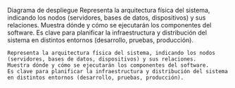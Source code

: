 Diagrama de despliegue
Representa la arquitectura física del sistema, indicando los nodos (servidores, bases de datos, dispositivos) y sus relaciones.
Muestra dónde y cómo se ejecutarán los componentes del software.
Es clave para planificar la infraestructura y distribución del sistema en distintos entornos (desarrollo, pruebas, producción).


    Representa la arquitectura física del sistema, indicando los nodos (servidores, bases de datos, dispositivos) y sus relaciones.
    Muestra dónde y cómo se ejecutarán los componentes del software.
    Es clave para planificar la infraestructura y distribución del sistema en distintos entornos (desarrollo, pruebas, producción).
